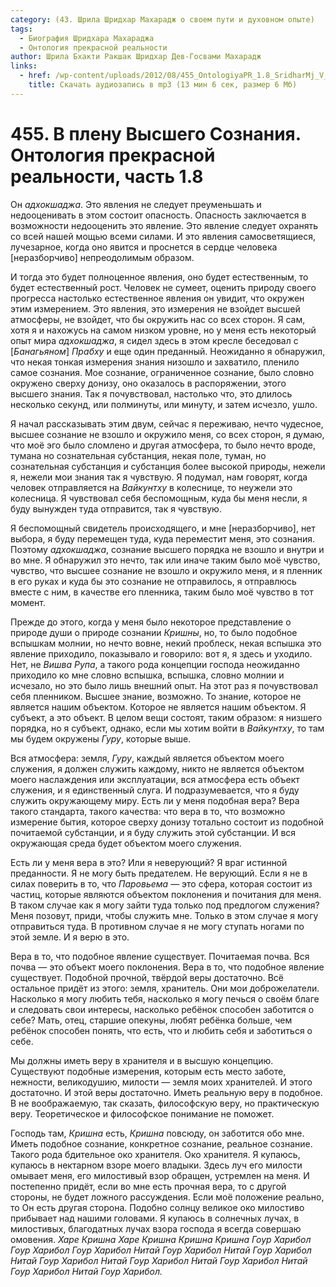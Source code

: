 ```yaml
---
category: (43. Шрила Шридхар Махарадж о своем пути и духовном опыте)
tags:
  - Биография Шридхара Махараджа
  - Онтология прекрасной реальности
author: Шрила Бхакти Ракшак Шридхар Дев-Госвами Махарадж
links:
  - href: /wp-content/uploads/2012/08/455_OntologiyaPR_1.8_SridharMj_V_plenu_vysshego_soznaniya.mp3
    title: Скачать аудиозапись в mp3 (13 мин 6 сек, размер 6 Мб)
---
```


# 455. В плену Высшего Сознания. Онтология прекрасной реальности, часть 1.8

Он *адхокшаджа*. Это явления не следует преуменьшать и недооценивать в этом состоит опасность. Опасность заключается в возможности недооценить это явление. Это явление следует охранять со всей нашей мощью всеми силами. И это явления самосветящиеся, лучезарное, когда оно явится и проснется в сердце человека [неразборчиво] непреодолимым образом.

И тогда это будет полноценное явления, оно будет естественным, то будет естественный рост. Человек не сумеет, оценить природу своего прогресса настолько естественное явления он увидит, что окружен этим измерением. Это явления, это измерения не взойдет высшей атмосферы, не взойдет, что бы окружить нас со всех сторон. Я сам, хотя я и нахожусь на самом низком уровне, но у меня есть некоторый опыт мира *адхокшаджа*, я сидел здесь в этом кресле беседовал с [*Банагьяном*] *Прабху* и еще один преданный. Неожиданно я обнаружил, что некая тонкая измерения знания низошло и захватило, пленило самое сознания. Мое сознание, ограниченное сознание, было словно окружено сверху донизу, оно оказалось в распоряжении, этого высшего знания. Так я почувствовал, настолько что, это длилось несколько секунд, или полминуты, или минуту, и затем исчезло, ушло.

Я начал рассказывать этим двум, сейчас я переживаю, нечто чудесное, высшее сознание не взошло и окружило меня, со всех сторон, я думаю, что моё эго было сломлено и другая атмосфера, то было нечто вроде, тумана но сознательная субстанция, некая поле, туман, но сознательная субстанция и субстанция более высокой природы, нежели я, нежели мои знания так я чувствую. Я подумал, нам говорят, когда человек отправляется на *Вайкунтху* в колеснице, то неужели это колесница. Я чувствовал себя беспомощным, куда бы меня несли, я буду вынужден туда отправится, так я чувствую.

Я беспомощный свидетель происходящего, и мне [неразборчиво], нет выбора, я буду перемещен туда, куда переместит меня, это сознания. Поэтому *адхокшаджа*, сознание высшего порядка не взошло и внутри и во мне. Я обнаружил это нечто, так или иначе таким было моё чувство, чувство, что высшее сознание не взошло и окружило меня, и я пленник в его руках и куда бы это сознание не отправилось, я отправлюсь вместе с ним, в качестве его пленника, таким было моё чувство в тот момент.

Прежде до этого, когда у меня было некоторое представление о природе души о природе сознании *Кришны*, но, то было подобное вспышкам молнии, но нечто вовне, некий проблеск, некая вспышка это явление приходило, показывало и говорило: вот я, я здесь и уходило. Нет, не *Вишва Рупа*, а такого рода концепции господа неожиданно приходило ко мне словно вспышка, вспышка, словно молнии и исчезало, но это было лишь внешний опыт. На этот раз я почувствовал себя пленником. Высшее знание, возможно. То знание, которое не является нашим объектом. Которое не является нашим объектом. Я субъект, а это объект. В целом вещи состоят, таким образом: я низшего порядка, но я субъект, однако, если мы хотим войти в *Вайкунтху*, то там мы будем окружены *Гуру*, которые выше.

Вся атмосфера: земля, *Гуру*, каждый является объектом моего служения, я должен служить каждому, никто не является объектом моего наслаждения или эксплуатации, вся атмосфера есть объект служения, и я единственный слуга. И подразумевается, что я буду служить окружающему миру. Есть ли у меня подобная вера? Вера такого стандарта, такого качества: что вера в то, что возможно измерение бытия, которое сверху донизу тотально состоит из подобной почитаемой субстанции, и я буду служить этой субстанции. И вся окружающая среда будет объектом моего служения.

Есть ли у меня вера в это? Или я неверующий? Я враг истинной преданности. Я не могу быть предателем. Не верующий. Если я не в силах поверить в то, что *Паровьема* — это сфера, которая состоит из частиц, которые являются объектом поклонения и почитания для меня. В таком случае как я могу зайти туда только под предлогом служения? Меня позовут, приди, чтобы служить мне. Только в этом случае я могу отправиться туда. В противном случае я не могу ступать ногами по этой земле. И я верю в это.

Вера в то, что подобное явление существует. Почитаемая почва. Вся почва — это объект моего поклонения. Вера в то, что подобное явление существует. Подобной прочной, твёрдой веры достаточно. Всё остальное придёт из этого: земля, хранитель. Они мои доброжелатели. Насколько я могу любить тебя, насколько я могу печься о своём благе и следовать свои интересы, насколько ребёнок способен заботится о себе? Мать, отец, старшие опекуны, любят ребёнка больше, чем ребёнок способен понять, что есть, что и любить себя и заботиться о себе.

Мы должны иметь веру в хранителя и в высшую концепцию. Существуют подобные измерения, которым есть место заботе, нежности, великодушию, милости — земля моих хранителей. И этого достаточно. И этой веры достаточно. Иметь реальную веру в подобное. В не воображаемую, так сказать, философскую веру, но практическую веру. Теоретическое и философское понимание не поможет.

Господь там, *Кришна* есть, *Кришна* повсюду, он заботится обо мне. Иметь подобное сознание, конкретное сознание, реальное сознание. Такого рода бдительное око хранителя. Око хранителя. Я купаюсь, купаюсь в нектарном взоре моего владыки. Здесь луч его милости омывает меня, его милостивый взор обращен, устремлен на меня. И постепенно придёт, если во мне есть прочная вера, то с другой стороны, не будет ложного рассуждения. Если моё положение реально, то Он есть другая сторона. Подобно солнцу великое око милостиво прибывает над нашими головами. Я купаюсь в солнечных лучах, в милостивых, благодатных лучах взора господа я всегда совершаю омовения. *Харе Кришна Харе Кришна Кришна Кришна Гоур Харибол Гоур Харибол Гоур Харибол Нитай Гоур Харибол Нитай Гоур Харибол Нитай Гоур Харибол Нитай Гоур Харибол Нитай Гоур Харибол Нитай Гоур Харибол Нитай Гоур Харибол.*

